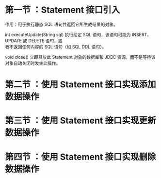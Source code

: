 # 第一节 ：Statement  接口引入

作用：用于执行静态 SQL 语句并返回它所生成结果的对象。

int executeUpdate\(String sql\) 执行给定 SQL 语句，该语句可能为 INSERT、UPDATE 或 DELETE 语句，或  
者不返回任何内容的 SQL 语句（如 SQL DDL 语句）。

void close\(\) 立即释放此 Statement 对象的数据库和 JDBC 资源，而不是等待该对象自动关闭时发生此操作。

# 第二节 ：使用 Statement  接口实现添加数据操作



# 第三节 ：使用 Statement  接口实现更新数据操作



# 第四节 ：使用 Statement  接口实现删除数据操作





